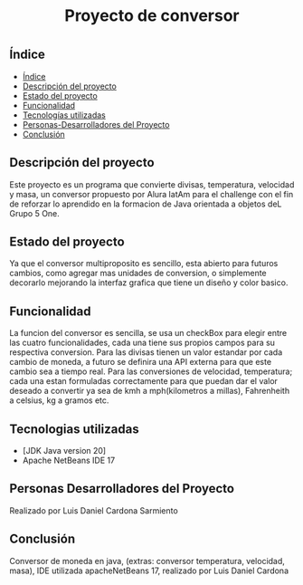 <h1 align = center>Proyecto de conversor<h1>

## Índice

* [Índice](#índice)
* [Descripción del proyecto](#descripción-del-proyecto)
* [Estado del proyecto](#Estado-del-proyecto)
* [Funcionalidad](#Funcionalidad)
* [Tecnologías utilizadas](#tecnologías-utilizadas)
* [Personas-Desarrolladores del Proyecto](#personas-desarrolladores)
* [Conclusión](#conclusión)

## Descripción del proyecto
Este proyecto es un programa que convierte divisas, temperatura, velocidad y masa, un conversor propuesto por Alura latAm para el challenge
con el fin de reforzar lo aprendido en la formacion de Java orientada a objetos deL Grupo 5 One.

## Estado del proyecto
Ya que el conversor multiproposito es sencillo, esta abierto para futuros cambios, como agregar mas unidades de conversion, o simplemente
decorarlo mejorando la interfaz grafica que tiene un diseño y color basico.

## Funcionalidad

La funcion del conversor es sencilla, se usa un checkBox para elegir entre las cuatro funcionalidades, cada una tiene sus propios campos
para su respectiva conversion. Para las divisas tienen un valor estandar por cada cambio de moneda, a futuro se definira una API externa
para que este cambio sea a tiempo real. 
Para las conversiones de velocidad, temperatura; cada una estan formuladas correctamente para que puedan dar el valor deseado a convertir
ya sea de kmh a mph(kilometros a millas), Fahrenheith a celsius, kg a gramos etc.

## Tecnologias utilizadas
* [JDK Java version 20]
* Apache NetBeans IDE 17

## Personas Desarrolladores del Proyecto
Realizado por Luis Daniel Cardona Sarmiento

## Conclusión
Conversor de moneda en java, (extras: conversor temperatura, velocidad, masa), IDE utilizada apacheNetBeans 17, realizado por Luis Daniel Cardona
